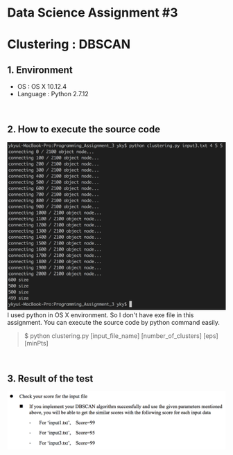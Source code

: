 # Data Science Assignment #3  
# Clustering : DBSCAN  
  
## 1. Environment
* OS : OS X 10.12.4
* Language : Python 2.7.12

<br>

## 2. How to execute the source code  
![](pic/21.png)  
I used python in OS X environment. So I don't have exe file in this assignment.
You can execute the source code by python command easily.  

> $ python clustering.py [input\_file\_name] [number\_of\_clusters] [eps] [minPts]  

<br>

## 3. Result of the test  
![](pic/22.png)  